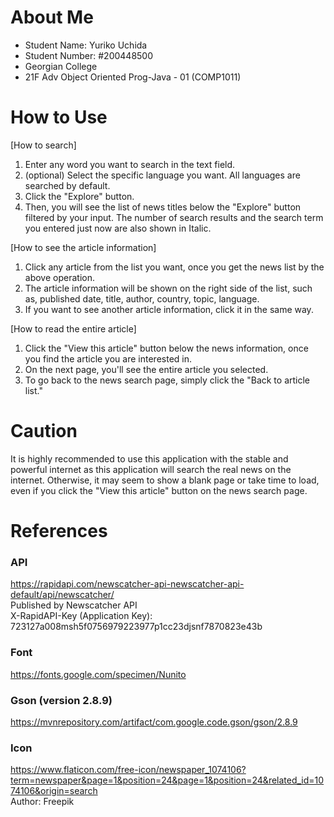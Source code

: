 # About Me
- Student Name: Yuriko Uchida  
- Student Number: #200448500  
- Georgian College  
- 21F Adv Object Oriented Prog-Java - 01 (COMP1011)

# How to Use
[How to search]  
1) Enter any word you want to search in the text field.  
2) (optional) Select the specific language you want. All languages are searched by default.  
3) Click the "Explore" button.  
4) Then, you will see the list of news titles below the "Explore" button filtered by your input. The number of search results and the search term you entered just now are also shown in Italic.  
  
[How to see the article information]  
1) Click any article from the list you want, once you get the news list by the above operation.
2) The article information will be shown on the right side of the list, such as, published date, title, author, country, topic, language.  
3) If you want to see another article information, click it in the same way.
 
[How to read the entire article]
1) Click the "View this article" button below the news information, once you find the article you are interested in.
2) On the next page, you'll see the entire article you selected.
3) To go back to the news search page, simply click the "Back to article list."

# Caution
It is highly recommended to use this application with the stable and powerful internet as this application will search the real news on the internet. Otherwise, it may seem to show a blank page or take time to load, even if you click the "View this article" button on the news search page.

# References
### API
https://rapidapi.com/newscatcher-api-newscatcher-api-default/api/newscatcher/  
Published by Newscatcher API  
X-RapidAPI-Key (Application Key): 723127a008msh5f0756979223977p1cc23djsnf7870823e43b   

### Font
https://fonts.google.com/specimen/Nunito  

### Gson (version 2.8.9)
https://mvnrepository.com/artifact/com.google.code.gson/gson/2.8.9

### Icon
https://www.flaticon.com/free-icon/newspaper_1074106?term=newspaper&page=1&position=24&page=1&position=24&related_id=1074106&origin=search  
Author: Freepik  